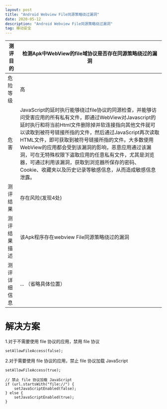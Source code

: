 ```yaml
---
layout: post
title: "Android Webview File同源策略绕过漏洞"
date: 2020-05-12
description: "Android Webview File同源策略绕过漏洞"
tag: 移动安全
---
```



| 测评目的 | 检测Apk中WebView的file域协议是否存在同源策略绕过的漏洞 |
|--|--|
| 危险等级 | 高 |
| 危害 | JavaScript的延时执行能够绕过file协议的同源检查，并能够访问受害应用的所有私有文件，即通过WebView对Javascript的延时执行和将当前Html文件删除掉并软连接指向其他文件就可以读取到被符号链接所指的文件，然后通过JavaScript再次读取HTML文件，即可获取到被符号链接所指的文件。大多数使用WebView的应用都会受到该漏洞的影响，恶意应用通过该漏洞，可在无特殊权限下盗取应用的任意私有文件，尤其是浏览器，可通过利用该漏洞，获取到浏览器所保存的密码、Cookie、收藏夹以及历史记录等敏感信息，从而造成敏感信息泄露。 |
| 测评结果 | 存在风险(发现4处) |
| 测评结果描述 | 该Apk程序存在webview File同源策略绕过的漏洞 |
| 测评详细信息 | ... （省略具体位置） |

# 解决方案
1.对于不需要使用 file 协议的应用，禁用 file 协议
```
setAllowFileAccess(false);
```
2.对于需要使用 file 协议的应用，禁止 file 协议加载 JavaScript 
```
setAllowFileAccess(true); 

// 禁止 file 协议加载 JavaScript
if (url.startsWith("file://") {
    setJavaScriptEnabled(false);
} else {
    setJavaScriptEnabled(true);
}
```
